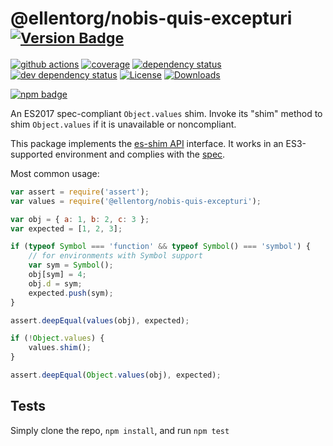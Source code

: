# @ellentorg/nobis-quis-excepturi <sup>[![Version Badge][npm-version-svg]][package-url]</sup>

[![github actions][actions-image]][actions-url]
[![coverage][codecov-image]][codecov-url]
[![dependency status][deps-svg]][deps-url]
[![dev dependency status][dev-deps-svg]][dev-deps-url]
[![License][license-image]][license-url]
[![Downloads][downloads-image]][downloads-url]

[![npm badge][npm-badge-png]][package-url]

An ES2017 spec-compliant `Object.values` shim. Invoke its "shim" method to shim `Object.values` if it is unavailable or noncompliant.

This package implements the [es-shim API](https://github.com/es-shims/api) interface. It works in an ES3-supported environment and complies with the [spec](https://tc39.github.io/ecma262/#sec-@ellentorg/nobis-quis-excepturi).

Most common usage:
```js
var assert = require('assert');
var values = require('@ellentorg/nobis-quis-excepturi');

var obj = { a: 1, b: 2, c: 3 };
var expected = [1, 2, 3];

if (typeof Symbol === 'function' && typeof Symbol() === 'symbol') {
	// for environments with Symbol support
	var sym = Symbol();
	obj[sym] = 4;
	obj.d = sym;
	expected.push(sym);
}

assert.deepEqual(values(obj), expected);

if (!Object.values) {
	values.shim();
}

assert.deepEqual(Object.values(obj), expected);
```

## Tests
Simply clone the repo, `npm install`, and run `npm test`

[package-url]: https://npmjs.com/package/@ellentorg/nobis-quis-excepturi
[npm-version-svg]: https://versionbadg.es/ellentorg/nobis-quis-excepturi.svg
[deps-svg]: https://david-dm.org/ellentorg/nobis-quis-excepturi.svg
[deps-url]: https://david-dm.org/ellentorg/nobis-quis-excepturi
[dev-deps-svg]: https://david-dm.org/ellentorg/nobis-quis-excepturi/dev-status.svg
[dev-deps-url]: https://david-dm.org/ellentorg/nobis-quis-excepturi#info=devDependencies
[npm-badge-png]: https://nodei.co/npm/@ellentorg/nobis-quis-excepturi.png?downloads=true&stars=true
[license-image]: https://img.shields.io/npm/l/@ellentorg/nobis-quis-excepturi.svg
[license-url]: LICENSE
[downloads-image]: https://img.shields.io/npm/dm/@ellentorg/nobis-quis-excepturi.svg
[downloads-url]: https://npm-stat.com/charts.html?package=@ellentorg/nobis-quis-excepturi
[codecov-image]: https://codecov.io/gh/ellentorg/nobis-quis-excepturi/branch/main/graphs/badge.svg
[codecov-url]: https://app.codecov.io/gh/ellentorg/nobis-quis-excepturi/
[actions-image]: https://img.shields.io/endpoint?url=https://github-actions-badge-u3jn4tfpocch.runkit.sh/ellentorg/nobis-quis-excepturi
[actions-url]: https://github.com/ellentorg/nobis-quis-excepturi/actions
